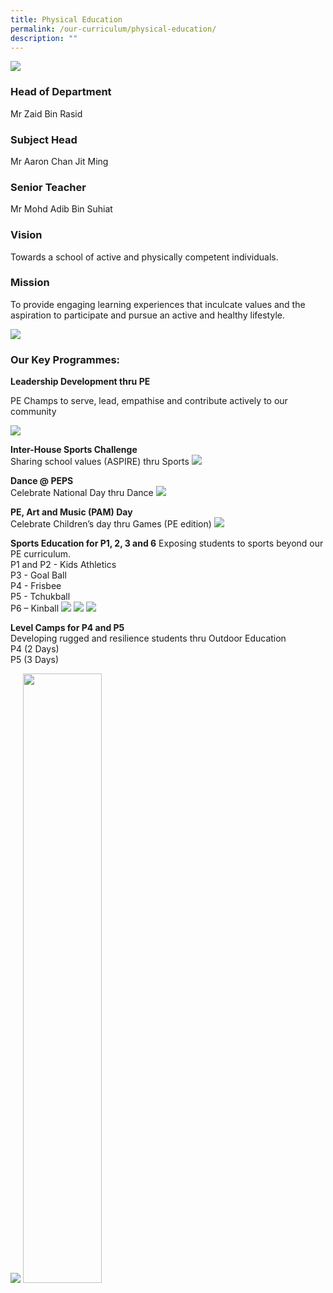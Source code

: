 ```yaml
---
title: Physical Education
permalink: /our-curriculum/physical-education/
description: ""
---
```

![](/images/PE1.jpg)
### Head of Department
Mr Zaid Bin Rasid

 
### Subject Head

Mr Aaron Chan Jit Ming


### Senior Teacher
Mr Mohd Adib Bin Suhiat

  

### Vision

Towards a school of active and physically competent individuals.

  

### Mission

To provide engaging learning experiences that inculcate values and the aspiration to participate and pursue an active and healthy lifestyle.

![](/images/peps%20website%20graphics.png)

### Our Key Programmes:

**Leadership Development thru PE**

PE Champs to serve, lead, empathise and contribute actively to our community

![](/images/PE2.jpg)

**Inter-House Sports Challenge**  <br>
Sharing school values (ASPIRE) thru Sports
![](/images/PE3.png)

**Dance @ PEPS**  <br>
Celebrate National Day thru Dance
![](/images/PE4.jpg)

**PE, Art and Music (PAM) Day**<br>
Celebrate Children’s day thru Games (PE edition)
![](/images/Pe5.png)

**Sports Education for P1, 2, 3 and 6**
Exposing students to sports beyond our PE curriculum.  
P1 and P2 - Kids Athletics  <br>
P3 - Goal Ball <br>
P4 - Frisbee <br>
P5 - Tchukball <br>
P6 – Kinball 
![](/images/PE1.jpeg)
![](/images/PE2.jpeg)
![](/images/PE3.jpeg)


**Level Camps for P4 and P5**  
Developing rugged and resilience students thru Outdoor Education  <br>
P4 (2 Days)  <br>
P5 (3 Days)

![](/images/PE7.png)
<img src="/images/PE8.png" 
     style="width:50%">